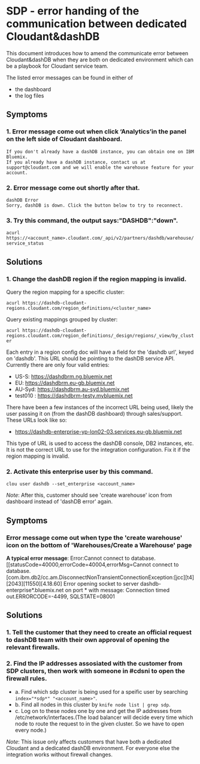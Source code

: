 # SDP - error handing of the communication between dedicated Cloudant&dashDB

This document introduces how to amend the communicate error between Cloudant&dashDB when they are both on dedicated environment which can be a playbook for Cloudant service team.

The listed error messages can be found in either of

* the dashboard
* the log files

## Symptoms

### 1. Error message come out when click ‘Analytics’in the panel on the left side of Cloudant dashboard.

    If you don't already have a dashDB instance, you can obtain one on IBM Bluemix.
    If you already have a dashDB instance, contact us at support@cloudant.com and we will enable the warehouse feature for your account.

### 2. Error message come out shortly after that.
 
    dashDB Error
    Sorry, dashDB is down. Click the button below to try to reconnect.
       
### 3. Try this command, the output says:"DASHDB":"down".
 
`acurl https://<account_name>.cloudant.com/_api/v2/partners/dashdb/warehouse/service_status`

## Solutions

### 1. Change the dashDB region if the region mapping is invalid.

Query the region mapping for a specific cluster:

`acurl https://dashdb-cloudant-regions.cloudant.com/region_definitions/<cluster_name>`

Query existing mappings grouped by cluster:

`acurl https://dashdb-cloudant-regions.cloudant.com/region_definitions/_design/regions/_view/by_cluster`

Each entry in a region config doc will have a field for the 'dashdb url', keyed on 'dashdb'. This URL should be pointing to the dashDB service API. Currently there are only four valid entries:
  - US-S: https://dashdbrm.ng.bluemix.net
  - EU: https://dashdbrm.eu-gb.bluemix.net
  - AU-Syd: https://dashdbrm.au-syd.bluemix.net
  - test010 : https://dashdbrm-testy.mybluemix.net

There have been a few instances of the incorrect URL being used, likely the user passing it on (from the dashDB dashboard) through sales/support. These URLs look like so:
  - https://dashdb-enterprise-yp-lon02-03.services.eu-gb.bluemix.net

This type of URL is used to access the dashDB console, DB2 instances, etc. It is not the correct URL to use for the integration configuration. Fix it if the region mapping is invalid.

### 2. Activate this enterprise user by this command.

`clou user dashdb --set_enterprise <account_name>`

*Note*: After this, customer should see 'create warehouse' icon from dashboard instead of 'dashDB error' again.

## Symptoms

### Error message come out when type the 'create warehouse' icon on the bottom of 'Warehouses/Create a Warehouse' page

**A typical error message**: Error:Cannot connect to database.[[statusCode=40000,errorCode=40004,errorMsg=Cannot connect to database.
[com.ibm.db2/cc.am.DisconnectNonTransientConnectionException:[jcc][t4][2043][11550][4.18.60] Error opening socket to server dashdb-enterprise*.bluemix.net on port * with message: Connection timed out.ERRORCODE=-4499, SQLSTATE=08001

## Solutions

### 1. Tell the customer that they need to create an official request to dashDB team with their own approval of opening the relevant firewalls.

### 2. Find the IP addresses assosiated with the customer from SDP clusters, then work with someone in #cdsni to open the firewall rules.

* a. Find which sdp cluster is being used for a speific user by searching `index="*sdp*" "<account_name>"`.
* b. Find all nodes in this cluster by `knife node list | grep sdp`.
* c. Log on to these nodes one by one and get the IP addresses from /etc/network/interfaces.(The load balancer will decide every time which node to route the request to in the given cluster. So we have to open every node.)

*Note*: This issue only affects customers that have both a dedicated Cloudant and a dedicated dashDB environment. For everyone else the integration works without firewall changes.
